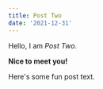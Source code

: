 ```yaml
---
title: Post Two
date: '2021-12-31'
---
```


Hello, I am _Post Two._

**Nice to meet you!**

Here's some fun post text.
